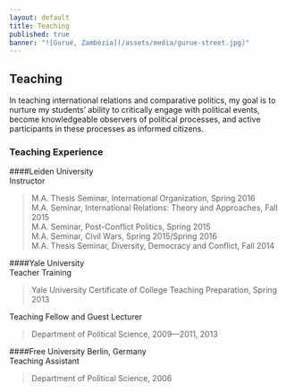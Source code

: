 ```yaml
---
layout: default
title: Teaching
published: true
banner: "![Gurué, Zambézia](/assets/media/gurue-street.jpg)"
---
```




## Teaching

In teaching international relations and comparative politics, my goal is to nurture my students’ ability to critically engage with political events, become knowledgeable observers of political processes, and active participants in these processes as informed citizens.

### Teaching Experience

####Leiden University     
Instructor   

> M.A. Thesis Seminar, International Organization, Spring 2016     
> M.A. Seminar, International Relations: Theory and Approaches, Fall 2015    
> M.A. Seminar, Post-Conflict Politics, Spring 2015   
> M.A. Seminar, Civil Wars, Spring 2015/Spring 2016   
> M.A. Thesis Seminar, Diversity, Democracy and Conflict, Fall 2014   

####Yale University	   
Teacher Training    

> Yale University Certificate of College Teaching Preparation, Spring 2013   

Teaching Fellow and Guest Lecturer    

> Department of Political Science, 2009—2011, 2013    

####Free University Berlin, Germany    
Teaching Assistant    

> Department of Political Science, 2006

